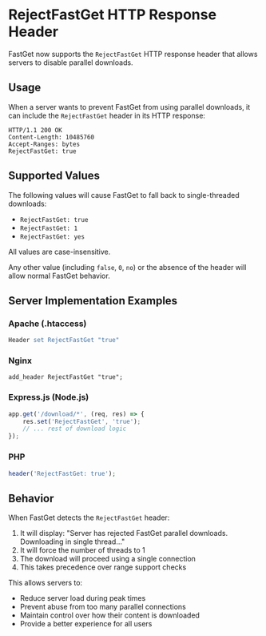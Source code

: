 # RejectFastGet HTTP Response Header

FastGet now supports the `RejectFastGet` HTTP response header that allows servers to disable parallel downloads.

## Usage

When a server wants to prevent FastGet from using parallel downloads, it can include the `RejectFastGet` header in its HTTP response:

```http
HTTP/1.1 200 OK
Content-Length: 10485760
Accept-Ranges: bytes
RejectFastGet: true
```

## Supported Values

The following values will cause FastGet to fall back to single-threaded downloads:
- `RejectFastGet: true`
- `RejectFastGet: 1` 
- `RejectFastGet: yes`

All values are case-insensitive.

Any other value (including `false`, `0`, `no`) or the absence of the header will allow normal FastGet behavior.

## Server Implementation Examples

### Apache (.htaccess)
```apache
Header set RejectFastGet "true"
```

### Nginx
```nginx
add_header RejectFastGet "true";
```

### Express.js (Node.js)
```javascript
app.get('/download/*', (req, res) => {
    res.set('RejectFastGet', 'true');
    // ... rest of download logic
});
```

### PHP
```php
header('RejectFastGet: true');
```

## Behavior

When FastGet detects the `RejectFastGet` header:
1. It will display: "Server has rejected FastGet parallel downloads. Downloading in single thread..."
2. It will force the number of threads to 1
3. The download will proceed using a single connection
4. This takes precedence over range support checks

This allows servers to:
- Reduce server load during peak times
- Prevent abuse from too many parallel connections
- Maintain control over how their content is downloaded
- Provide a better experience for all users